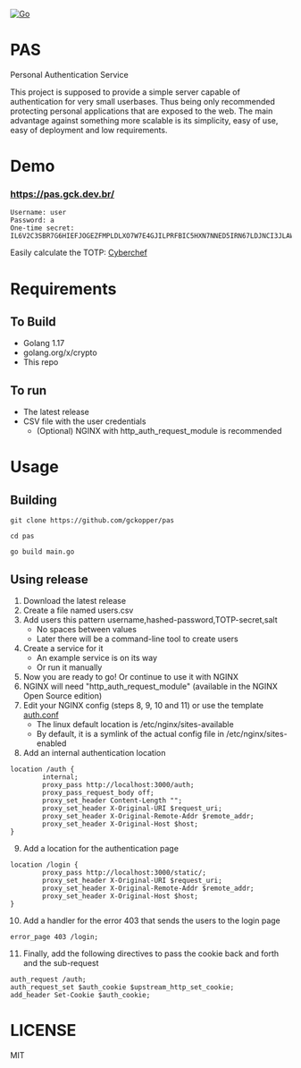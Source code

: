 [![Go](https://github.com/gckopper/pas/actions/workflows/go.yml/badge.svg?branch=lists)](https://github.com/gckopper/pas/actions/workflows/go.yml)
# PAS
Personal Authentication Service

This project is supposed to provide a simple server capable of authentication for very small userbases. Thus being only recommended protecting personal applications that are exposed to the web. The main advantage against something more scalable is its simplicity, easy of use, easy of deployment and low requirements.


# Demo
### https://pas.gck.dev.br/
```
Username: user
Password: a
One-time secret: IL6V2C3SBR7G6HIEFJOGEZFMPLDLXO7W7E4GJILPRFBIC5HXN7NNED5IRN67LDJNCI3JLAW4RCJKR5CKSMMGT7GL4O3D3GSMSXWCLZY=
```
Easily calculate the TOTP:
[Cyberchef](https://gchq.github.io/CyberChef/#recipe=From_Base32('A-Z2-7%3D',true)Generate_TOTP('',32,6,0,30)&input=SUw2VjJDM1NCUjdHNkhJRUZKT0dFWkZNUExETFhPN1c3RTRHSklMUFJGQklDNUhYTjdOTkVENUlSTjY3TERKTkNJM0pMQVc0UkNKS1I1Q0tTTU1HVDdHTDRPM0QzR1NNU1hXQ0xaWT0)
# Requirements
## To Build
- Golang 1.17
- golang.org/x/crypto
- This repo
## To run
- The latest release
- CSV file with the user credentials
   - (Optional) NGINX with http_auth_request_module is recommended

# Usage
## Building
`git clone https://github.com/gckopper/pas` 

`cd pas`

`go build main.go`
## Using release
1. Download the latest release
2. Create a file named users.csv
3. Add users this pattern username,hashed-password,TOTP-secret,salt
   * No spaces between values
   * Later there will be a command-line tool to create users
4. Create a service for it
   * An example service is on its way
   * Or run it manually
5. Now you are ready to go! Or continue to use it with NGINX
6. NGINX will need "http_auth_request_module" (available in the NGINX Open Source edition)
7. Edit your NGINX config (steps 8, 9, 10 and 11) or use the template [auth.conf](https://github.com/gckopper/pas/blob/lists/auth.conf)
   * The linux default location is /etc/nginx/sites-available
   * By default, it is a symlink of the actual config file in /etc/nginx/sites-enabled
8. Add an internal authentication location 
``` 
location /auth {
        internal;
        proxy_pass http://localhost:3000/auth;
        proxy_pass_request_body off;
        proxy_set_header Content-Length "";
        proxy_set_header X-Original-URI $request_uri;
        proxy_set_header X-Original-Remote-Addr $remote_addr;
        proxy_set_header X-Original-Host $host;
}
```
9. Add a location for the authentication page
```
location /login {
        proxy_pass http://localhost:3000/static/;
        proxy_set_header X-Original-URI $request_uri;
        proxy_set_header X-Original-Remote-Addr $remote_addr;
        proxy_set_header X-Original-Host $host;
}
```
10. Add a handler for the error 403 that sends the users to the login page
```
error_page 403 /login;
```
11. Finally, add the following directives to pass the cookie back and forth and the sub-request
```
auth_request /auth;
auth_request_set $auth_cookie $upstream_http_set_cookie;
add_header Set-Cookie $auth_cookie;
```

# LICENSE
MIT
